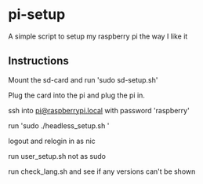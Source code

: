 # pi-setup
A simple script to setup my raspberry pi the way I like it


## Instructions

Mount the sd-card and run 'sudo sd-setup.sh'

Plug the card into the pi and plug the pi in.

ssh into pi@raspberrypi.local with password 'raspberry'

run 'sudo ./headless_setup.sh <hostname>'

logout and relogin in as nic

run user_setup.sh not as sudo

run check_lang.sh and see if any versions can't be shown